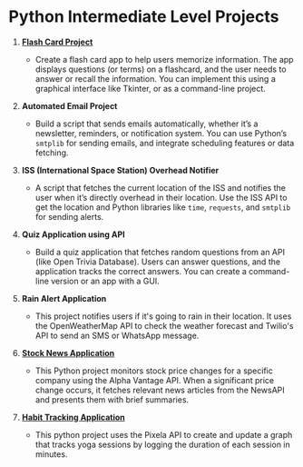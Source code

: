 
# Python Intermediate Level Projects

1. [**Flash Card Project**](https://github.com/nikitasavaliya87/Python/tree/1f865a1b0c13b806666de99f7038b7810eeb9e63/Flash%20Card)
   - Create a flash card app to help users memorize information. The app displays questions (or terms) on a flashcard, and the user needs to answer or recall the information. You can implement this using a graphical interface like Tkinter, or as a command-line project.
   
2. **Automated Email Project**
   - Build a script that sends emails automatically, whether it’s a newsletter, reminders, or notification system. You can use Python’s `smtplib` for sending emails, and integrate scheduling features or data fetching.

3. **ISS (International Space Station) Overhead Notifier**
   - A script that fetches the current location of the ISS and notifies the user when it’s directly overhead in their location. Use the ISS API to get the location and Python libraries like `time`, `requests`, and `smtplib` for sending alerts.

4. **Quiz Application using API**
   - Build a quiz application that fetches random questions from an API (like Open Trivia Database). Users can answer questions, and the application tracks the correct answers. You can create a command-line version or an app with a GUI.

5. **Rain Alert Application**
   - This project notifies users if it's going to rain in their location. It uses the OpenWeatherMap API to check the weather forecast and Twilio's API to send an SMS or WhatsApp message.

6. [**Stock News Application**](https://github.com/nikitasavaliya87/Python/tree/0d7a17ff069c70b0af06fc6b9fe04a7ea25fec21/Stock%20News%20Application)
   - This Python project monitors stock price changes for a specific company  using the Alpha Vantage API. When a significant price change occurs, it fetches relevant news articles from the NewsAPI and presents them with brief summaries.

7. [**Habit Tracking Application**](https://github.com/nikitasavaliya87/Python/tree/92bae381748b21c98e5c0329406dfd7d74173b74/Habit%20tracker%20Application)
   - This python project uses the Pixela API to create and update a graph that tracks yoga sessions by logging the duration of each session in minutes.
